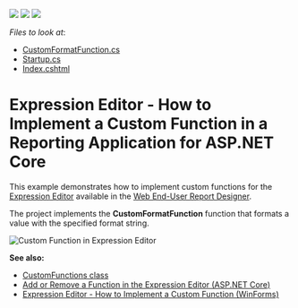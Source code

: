 <!-- default badges list -->
![](https://img.shields.io/endpoint?url=https://codecentral.devexpress.com/api/v1/VersionRange/383863813/21.1.3%2B)
[![](https://img.shields.io/badge/Open_in_DevExpress_Support_Center-FF7200?style=flat-square&logo=DevExpress&logoColor=white)](https://supportcenter.devexpress.com/ticket/details/T1013155)
[![](https://img.shields.io/badge/📖_How_to_use_DevExpress_Examples-e9f6fc?style=flat-square)](https://docs.devexpress.com/GeneralInformation/403183)
<!-- default badges end -->
<!-- default file list -->
*Files to look at*:

* [CustomFormatFunction.cs](./CustomFunctionInExpressionAspNetCore/Services/CustomFormatFunction.cs)
* [Startup.cs](./CustomFunctionInExpressionAspNetCore/Startup.cs)
* [Index.cshtml](./CustomFunctionInExpressionAspNetCore/Views/Home/Index.cshtml)
<!-- default file list end -->

# Expression Editor - How to Implement a Custom Function in a Reporting Application for ASP.NET Core

This example demonstrates how to implement custom functions for the [Expression Editor](https://docs.devexpress.com/XtraReports/114059/web-reporting/gui/interface-elements/expression-editor) available in the [Web End-User Report Designer](https://docs.devexpress.com/XtraReports/119176/web-reporting/web-end-user-report-designer).

The project implements the **CustomFormatFunction** function that formats a value with the specified format string.

![Custom Function in Expression Editor](./Images/screenshot.png)

**See also:**
- [CustomFunctions class](https://docs.devexpress.com/XtraReports/DevExpress.XtraReports.Expressions.CustomFunctions)
- [Add or Remove a Function in the Expression Editor (ASP.NET Core)](https://docs.devexpress.com/XtraReports/403261)
- [Expression Editor - How to Implement a Custom Function (WinForms)](https://github.com/DevExpress-Examples/Reporting_expression-editor-how-to-implement-a-custom-new-line-and-format-functions-t211298)

